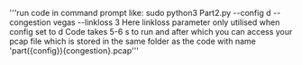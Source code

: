 '''run code in command prompt like:
  sudo python3 Part2.py --config d --congestion vegas --linkloss 3
Here linkloss parameter only utilised when config set to d
Code takes 5-6 s to run and after which you can access your pcap file which is stored in the same folder as the code with name 'part({config}){congestion}.pcap'''
